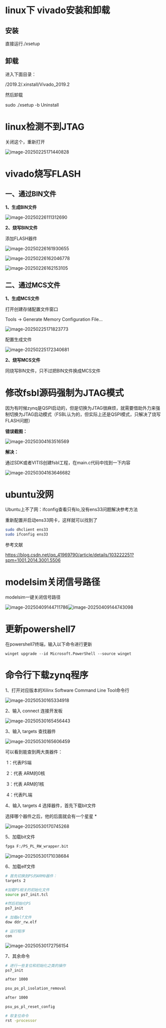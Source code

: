 # linux下 vivado安装和卸载

## 安装

直接运行./xsetup

## 卸载

进入下面目录：

/2019.2/.xinstall/Vivado_2019.2

然后卸载

sudo ./xsetup -b Uninstall



# linux检测不到JTAG

关闭这个，重新打开

![image-20250225171440828](./media/image-20250225171440828.png)



# vivado烧写FLASH

## 一、通过BIN文件

**1、生成BIN文件**

![image-20250226111312690](./media/image-20250226111312690.png)

**2、烧写BIN文件**

添加FLASH器件

![image-20250226161930655](./media/image-20250226161930655.png)

![image-20250226162046778](./media/image-20250226162046778.png)

![image-20250226162153105](./media/image-20250226162153105.png)





## 二、通过MCS文件

**1、生成MCS文件**

打开创建存储配置文件窗口

Tools -> Generate Memory Configuration File…

![image-20250225171823773](./media/image-20250225171823773.png)

配置生成文件

![image-20250225172340681](./media/image-20250225172340681.png)



**2、烧写MCS文件**

同烧写BIN文件，只不过把BIN文件换成MCS文件



# 修改fsbl源码强制为JTAG模式

因为有时候zynq是QSPI启动的，但是切换为JTAG很麻烦，就需要借助外力来强制切换为JTAG启动模式（FSBL认为的，但实际上还是QSPI模式，只解决了烧写FLASH问题）

**错误截图：**

![image-20250304163516569](./media/image-20250304163516569.png)

**解决：**

通过SDK或者VITIS创建fsbl工程，在main.c代码中找到一下内容

![image-20250304163646682](./media/image-20250304163646682.png)



# ubuntu没网

Ubuntu上不了网：ifconfig查看只有lo,没有ens33问题解决参考方法

重新配置并启动ens33网卡，这样就可以找到了

```bash
sudo dhclient ens33
sudo ifconfig ens33
```



参考文献

https://blog.csdn.net/qq_41969790/article/details/103222251?spm=1001.2014.3001.5506



# modelsim关闭信号路径

modelsim一键关闭信号路径

![image-20250409144711786](./media/image-20250409144711786.png)![image-20250409144743098](./media/image-20250409144743098.png)



# 更新powershell7

在powershell7终端，输入以下命令进行更新

```shell
winget upgrade --id Microsoft.PowerShell --source winget
```





# 命令行下载zynq程序

1、打开对应版本的Xilinx Software Command Line Tool命令行

![image-20250530165334918](./media/image-20250530165334918.png)

2、输入 connect 连接开发板

![image-20250530165456443](./media/image-20250530165456443.png)

3、输入 targets 查找器件

![image-20250530165606459](./media/image-20250530165606459.png)

可以看到能查到两大类器件：

​	1：代表PS端 

​		2：代表 ARM的0核

​		3：代表 ARM的1核

​	4：代表PL端

4、输入 targets 4 选择器件，首先下载bit文件

选择哪个器件之后，他的后面就会有一个星星  *

![image-20250530170745268](./media/image-20250530170745268.png)

5、加载bit文件 

```bash
fpga F:/PS_PL_RW_wrapper.bit
```

![image-20250530171038684](./media/image-20250530171038684.png)

6、加载elf文件

```bash
# 首先切换到PS的ARM0器件：	
targets 2

#加载PS相关的初始化文件
source ps7_init.tcl

#然后初始化PS
ps7_init

# 加载elf文件
dow ddr_rw.elf

# 运行程序
con 
```

![image-20250530172756154](./media/image-20250530172756154.png)

7、其余命令

```bash
# 进行一些复位和初始化之类的操作
ps7_init

after 1000

psu_ps_pl_isolation_removal

after 1000

psu_ps_pl_reset_config

# 软复位命令
rst -processor
```





